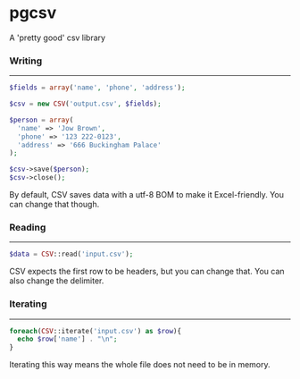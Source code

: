 pgcsv
=====

A 'pretty good' csv library


### Writing
-----------

```php
$fields = array('name', 'phone', 'address');

$csv = new CSV('output.csv', $fields);

$person = array(
  'name' => 'Jow Brown',
  'phone' => '123 222-0123',
  'address' => '666 Buckingham Palace'
);

$csv->save($person);
$csv->close();
```

By default, CSV saves data with a utf-8 BOM to make it Excel-friendly. You can change that though.

### Reading
-----------

```php
$data = CSV::read('input.csv');
```

CSV expects the first row to be headers, but you can change that. You can also change the delimiter.

### Iterating
-----------

```php
foreach(CSV::iterate('input.csv') as $row){
  echo $row['name'] . "\n";
}
```

Iterating this way means the whole file does not need to be in memory.
